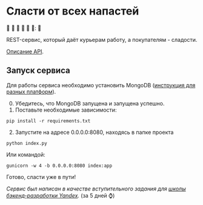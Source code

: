 # Сласти от всех напастей

:lollipop: :cake: :candy: :doughnut: :shaved_ice: 🍪: :chocolate_bar:

REST-сервис, который даёт курьерам работу, а покупателям - сладости.

[Описание API](description.pdf).

## Запуск сервиса

Для работы сервиса необходимо установить MongoDB ([инструкция для разных платформ](https://docs.mongodb.com/manual/administration/install-community/)). 

0. Убедитесь, что MongoDB запущена и запущена успешно.
1. Поставьте необходимые зависимости:
```
pip install -r requirements.txt
```
2. Запустите на адресе 0.0.0.0:8080, находясь в папке проекта
```
python index.py
```
Или командой:
```
gunicorn -w 4 -b 0.0.0.0:8080 index:app
```

Готово, сласти уже в пути!

*Сервис был написан в качестве вступительного задания для [школы бэкенд-разработки Yandex](https://academy.yandex.ru/schools/backend?utm_source=yandex&utm_medium=email&utm_campaign=sendr-444809).* (за 5 дней :watch:)
